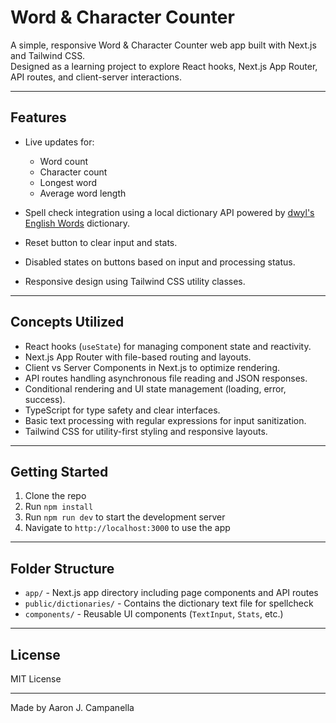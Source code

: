 # Word & Character Counter

A simple, responsive Word & Character Counter web app built with Next.js and Tailwind CSS.  
Designed as a learning project to explore React hooks, Next.js App Router, API routes, and client-server interactions.

---

## Features

- Live updates for:
  - Word count  
  - Character count  
  - Longest word  
  - Average word length  

- Spell check integration using a local dictionary API powered by [dwyl's English Words](https://github.com/dwyl/english-words) dictionary.  
- Reset button to clear input and stats.  
- Disabled states on buttons based on input and processing status.  
- Responsive design using Tailwind CSS utility classes.

---

## Concepts Utilized

- React hooks (`useState`) for managing component state and reactivity.  
- Next.js App Router with file-based routing and layouts.  
- Client vs Server Components in Next.js to optimize rendering.  
- API routes handling asynchronous file reading and JSON responses.  
- Conditional rendering and UI state management (loading, error, success).  
- TypeScript for type safety and clear interfaces.  
- Basic text processing with regular expressions for input sanitization.  
- Tailwind CSS for utility-first styling and responsive layouts.

---

## Getting Started

1. Clone the repo  
2. Run `npm install`  
3. Run `npm run dev` to start the development server  
4. Navigate to `http://localhost:3000` to use the app

---

## Folder Structure

- `app/` - Next.js app directory including page components and API routes  
- `public/dictionaries/` - Contains the dictionary text file for spellcheck  
- `components/` - Reusable UI components (`TextInput`, `Stats`, etc.)  

---

## License

MIT License

---

Made by Aaron J. Campanella
